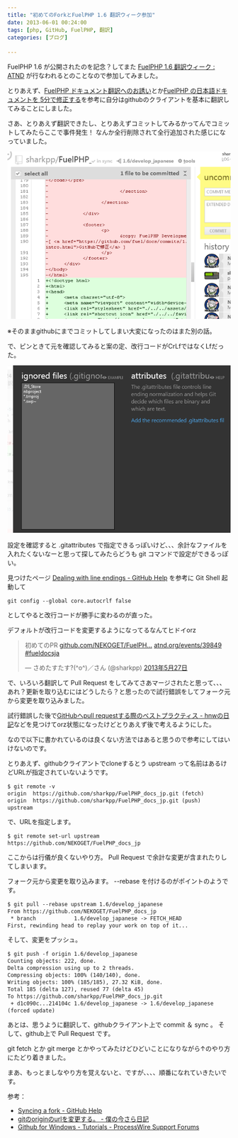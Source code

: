 ```yaml
---
title: "初めてのForkとFuelPHP 1.6 翻訳ウィーク参加"
date: 2013-06-01 00:24:00
tags: [php, GitHub, FuelPHP, 翻訳]
categories: [ブログ]

---
```


FuelPHP 1.6 が公開されたのを記念？してまた [FuelPHP 1.6 翻訳ウィーク : ATND][1] が行なわれるとのことなので参加してみました。

 [1]: http://atnd.org/events/39849

とりあえず、[FuelPHP ドキュメント翻訳へのお誘い][2]とか[FuelPHP の日本語ドキュメントを 5分で修正する][3]を参考に自分はgithubのクライアントを基本に翻訳してみることにしました。

 [2]: http://pneskin2.nekoget.com/press/?p=1044
 [3]: http://d.hatena.ne.jp/Kenji_s/20130117/edit_fuel_docs

さあ、とりあえず翻訳できたし、とりあえずコミットしてみるかってんでコミットしてみたらここで事件発生！ なんか全行削除されて全行追加された感じになっていました。

[![全行変更あり][4]][5]

 [4]: /images/2013_0601_line_end_fail_s.png
 [5]: /images/2013_0601_line_end_fail.png

※そのままgithubにまでコミットしてしまい大変になったのはまた別の話。

で、ピンときて元を確認してみると案の定、改行コードがCrLfではなくLfだった。

[![githubクライアント設定][6]][7]

 [6]: /images/2013_0601_github_client_setting_s.png
 [7]: /images/2013_0601_github_client_setting.png

設定を確認すると .gitattributes で指定できるっぽいけど、、、余計なファイルを入れたくないなーと思って探してみたらどうも git コマンドで設定ができるっぽい。

見つけたページ [Dealing with line endings - GitHub Help][8] を参考に Git Shell 起動して

 [8]: https://help.github.com/articles/dealing-with-line-endings

    git config --global core.autocrlf false
    

としてやると改行コードが勝手に変わるのが直った。

デフォルトが改行コードを変更するようになってるなんてヒドイorz

<blockquote class="twitter-tweet" lang="ja"><p>初めてのPR <a href="https://t.co/glnaIRBvE2" title="https://github.com/NEKOGET/FuelPHP_docs_jp/pull/280">github.com/NEKOGET/FuelPH…</a> <a href="http://t.co/HFy9inhvgx" title="http://atnd.org/events/39849">atnd.org/events/39849</a> <a href="https://twitter.com/search/%23fueldocsja">#fueldocsja</a></p>&mdash; さめたすたす?(^o^)／さん (@sharkpp) <a href="https://twitter.com/sharkpp/status/339041311573286913">2013年5月27日</a></blockquote>
<script async src="//platform.twitter.com/widgets.js" charset="utf-8"></script>

で、いろいろ翻訳して Pull Request をしてみてさあマージされたと思って、、、あれ？更新を取り込むにはどうしたら？と思ったので試行錯誤をしてフォーク元から変更を取り込みました。

試行錯誤した後で[GitHubへpull requestする際のベストプラクティス - hnwの日記][9]などを見つけてorz状態になったけどとりあえず後で考えるようにした。

 [9]: http://d.hatena.ne.jp/hnw/20110528

なので以下に書かれているのは良くない方法ではあると思うので参考にしてはいけないのです。

とりあえず、githubクライアントでcloneするとう upstream って名前はあるけどURLが指定されていないようです。

    $ git remote -v
    origin  https://github.com/sharkpp/FuelPHP_docs_jp.git (fetch)
    origin  https://github.com/sharkpp/FuelPHP_docs_jp.git (push)
    upstream
    

で、URLを指定します。

    $ git remote set-url upstream https://github.com/NEKOGET/FuelPHP_docs_jp
    

ここからは行儀が良くないやり方。 Pull Request で余計な変更が含まれたりしてしまいます。

フォーク元から変更を取り込みます。 --rebase を付けるのがポイントのようです。

    $ git pull --rebase upstream 1.6/develop_japanese
    From https://github.com/NEKOGET/FuelPHP_docs_jp
     * branch            1.6/develop_japanese -> FETCH_HEAD
    First, rewinding head to replay your work on top of it...
    

そして、変更をプッシュ。

    $ git push -f origin 1.6/develop_japanese
    Counting objects: 222, done.
    Delta compression using up to 2 threads.
    Compressing objects: 100% (140/140), done.
    Writing objects: 100% (185/185), 27.32 KiB, done.
    Total 185 (delta 127), reused 77 (delta 45)
    To https://github.com/sharkpp/FuelPHP_docs_jp.git
     + d1c090c...214104c 1.6/develop_japanese -> 1.6/develop_japanese (forced update)
    

あとは、思うように翻訳して、githubクライアント上で commit ＆ sync 。 そして、github上で Pull Request です。

git fetch とか git merge とかやってみたけどひどいことになりながら↑のやり方にたどり着きました。

まあ、もっとましなやり方を覚えないと、ですが、、、、順番になれていきたいです。

参考：

  * [Syncing a fork - GitHub Help][10]
  * [gitのoriginのurlを変更する。 - 僕の今さら日記][11]
  * [Github for Windows - Tutorials - ProcessWire Support Forums][12]

 [10]: https://help.github.com/articles/syncing-a-fork
 [11]: http://d.hatena.ne.jp/wats/20100915/1284478558
 [12]: http://processwire.com/talk/topic/1565-github-for-windows/
